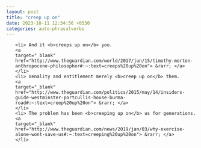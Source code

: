 ```yaml
---
layout: post
title: "creep up on"
date: 2023-10-11 12:34:56 +0530
categories: auto-phrasalverbs
---
```

<ol>

    <li> And it <b>creeps up on</b> you.
    <a 
    target="_blank" 
    href="http://www.theguardian.com/world/2017/jun/15/timothy-morton-anthropocene-philosopher#:~:text=creeps%20up%20on"> &rarr; </a>
    </li>
    <li> Venality and entitlement merely <b>creep up on</b> them.
    <a 
    target="_blank" 
    href="http://www.theguardian.com/politics/2015/may/14/insiders-guide-westminster-portcullis-house-burma-road#:~:text=creep%20up%20on"> &rarr; </a>
    </li>
    <li> The problem has been <b>creeping up on</b> us for generations.
    <a 
    target="_blank" 
    href="http://www.theguardian.com/news/2019/jan/03/why-exercise-alone-wont-save-us#:~:text=creeping%20up%20on"> &rarr; </a>
    </li>
